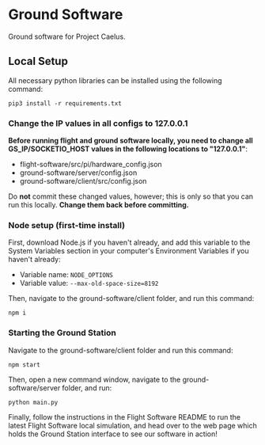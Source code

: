 # Ground Software
Ground software for Project Caelus.

## Local Setup

All necessary python libraries can be installed using the following command: 
```
pip3 install -r requirements.txt
``` 

### Change the IP values in all configs to 127.0.0.1

**Before running flight and ground software locally, you need to change all GS_IP/SOCKETIO_HOST values in the following locations to "127.0.0.1"**:
- flight-software/src/pi/hardware_config.json
- ground-software/server/config.json
- ground-software/client/src/config.json

Do **not** commit these changed values, however; this is only so that you can run this locally. **Change them back before committing.**

### Node setup (first-time install)

First, download Node.js if you haven't already, and add this variable to the System Variables section in your computer's Environment Variables if you haven't already:
- Variable name: ```NODE_OPTIONS```
- Variable value: ```--max-old-space-size=8192```

Then, navigate to the ground-software/client folder, and run this command:

```
npm i
```

### Starting the Ground Station

Navigate to the ground-software/client folder and run this command:

```
npm start
```

Then, open a new command window, navigate to the ground-software/server folder, and run:
```
python main.py
```

Finally, follow the instructions in the Flight Software README to run the latest Flight Software local simulation, and head over to the web page which holds the Ground Station interface to see our software in action!